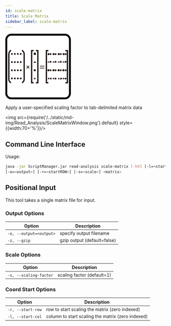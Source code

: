 ```yaml
---
id: scale-matrix
title: Scale Matrix
sidebar_label: scale-matrix
---
```


![scale-matrix](/../static/icons/Read_Analysis/ScaleMatrix_square.svg)

Apply a user-specified scaling factor to tab-delimited matrix data

<img src={require('/../static/md-img/Read_Analysis/ScaleMatrixWindow.png').default} style={{width:70+'%'}}/>

## Command Line Interface

Usage:
```bash
java -jar ScriptManager.jar read-analysis scale-matrix [-hV] [-l=<startCOL>]
[-o=<output>] [-r=<startROW>] [-s=<scale>] <matrix>
```

## Positional Input

This tool takes a single matrix file for input.


### Output Options

| Option | Description |
| ------ | ----------- |
| `-o, --output=<output>` | specify output filename |
| `-z, --gzip`            | gzip output (default=false) |



### Scale Options

| Option | Description |
| ------ | ----------- |
| `-s, --scaling-factor` | scaling factor (default=1) |




### Coord Start Options

| Option | Description |
| ------ | ----------- |
| `-r, --start-row` | row to start scaling the matrix (zero indexed) |
| `-l, --start-col` | column to start scaling the matrix (zero indexed) |

[file-format]:/docs/Guides/Getting-Started/file-formats
